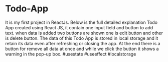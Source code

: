 # Todo-App
It is my first project in ReactJs.
Below is the full detailed explanation
Todo App created using React JS, it contain one input field and button to add text.
when data is added  two buttons are shown one is edit button and other is delete button.
The data of this Todo App is stored in local storage and it retain its data even after refreshing or closing the app.
At the end there is a button for remove all data at once and while we click the button it shows a warning in the pop-up box.
#usestate #useeffect #localstorage
